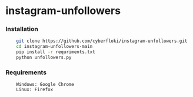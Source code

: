 # instagram-unfollowers

### Installation

```bash
    git clone https://github.com/cyberfloki/instagram-unfollowers.git
    cd instagram-unfollowers-main
    pip install -r requriments.txt
    python unfollowers.py
```

### Requirements
```
    Windows: Google Chrome
    Linux: Firefox
```
